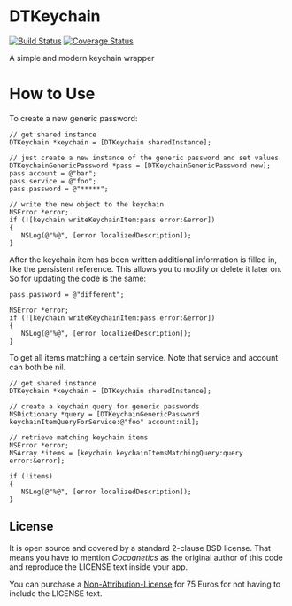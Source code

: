 DTKeychain
==========

[![Build Status](https://travis-ci.org/Cocoanetics/DTKeychain.png?branch=develop)](https://travis-ci.org/Cocoanetics/DTKeychain) [![Coverage Status](https://coveralls.io/repos/Cocoanetics/DTKeychain/badge.png?branch=develop)](https://coveralls.io/r/Cocoanetics/DTKeychain?branch=develop)

A simple and modern keychain wrapper

How to Use
==========

To create a new generic password:

```
// get shared instance
DTKeychain *keychain = [DTKeychain sharedInstance];

// just create a new instance of the generic password and set values
DTKeychainGenericPassword *pass = [DTKeychainGenericPassword new];
pass.account = @"bar";
pass.service = @"foo";
pass.password = @"*****";

// write the new object to the keychain
NSError *error;
if (![keychain writeKeychainItem:pass error:&error])
{
   NSLog(@"%@", [error localizedDescription]);
}
```

After the keychain item has been written additional information is filled in, like the persistent reference. This allows you to modify or delete it later on. So for updating the code is the same:

```
pass.password = @"different";

NSError *error;
if (![keychain writeKeychainItem:pass error:&error])
{
   NSLog(@"%@", [error localizedDescription]);
}
```

To get all items matching a certain service. Note that service and account can both be nil.

```
// get shared instance
DTKeychain *keychain = [DTKeychain sharedInstance];

// create a keychain query for generic passwords
NSDictionary *query = [DTKeychainGenericPassword keychainItemQueryForService:@"foo" account:nil];

// retrieve matching keychain items
NSError *error;
NSArray *items = [keychain keychainItemsMatchingQuery:query error:&error];

if (!items)
{
   NSLog(@"%@", [error localizedDescription]);
}
```

License
-------

It is open source and covered by a standard 2-clause BSD license. That means you have to mention *Cocoanetics* as the original author of this code and reproduce the LICENSE text inside your app. 

You can purchase a [Non-Attribution-License](http://www.cocoanetics.com/order/?product=DTKeychain%20Non-Attribution%20License) for 75 Euros for not having to include the LICENSE text.
